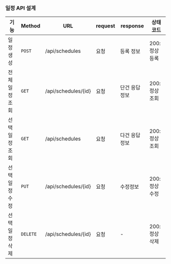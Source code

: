 ### 일정 API 설계
|기능  |Method  |URL  |request  |response  |상태코드  |
|--|----|--|--|--|--|
|일정 생성  |`POST`|/api/schedules  |요청  |등록 정보  |200:정상등록|
|전체 일정 조회  |`GET`|/api/schedules/{id}  |요청  |단건 응답 정보  |200:정상조회|
|선택 일정 조회  |`GET`|/api/schedules  |요청  |다건 응답 정보  |200:정상조회|
|선택 일정 수정  |`PUT`|/api/schedules/{id}  |요청  |수정정보  |200:정상수정|
|선택 일정 삭제  |`DELETE`|/api/schedules/{id}  |요청  |-  |200:정상삭제|


